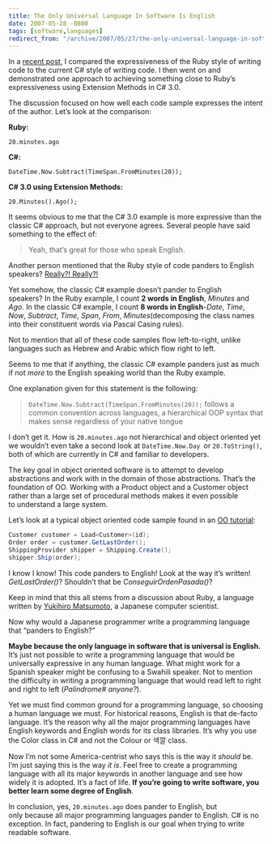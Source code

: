 ```yaml
---
title: The Only Universal Language In Software Is English
date: 2007-05-28 -0800
tags: [software,languages]
redirect_from: "/archive/2007/05/27/the-only-universal-language-in-software-is-english.aspx/"
---
```


In a [recent post](https://haacked.com/archive/2007/05/24/ruby-like-syntax-in-c-3.0.aspx "Ruby Like syntaxt in C# 3.0"),
I compared the expressiveness of the Ruby style of writing code to the
current C# style of writing code. I then went on and demonstrated one
approach to achieving something close to Ruby’s expressiveness using
Extension Methods in C# 3.0.

The discussion focused on how well each code sample expresses the intent
of the author. Let’s look at the comparison:

**Ruby:**

`20.minutes.ago`

**C#:**

`DateTime.Now.Subtract(TimeSpan.FromMinutes(20));`

**C# 3.0 using Extension Methods:**

`20.Minutes().Ago();`

It seems obvious to me that the C# 3.0 example is more expressive than
the classic C# approach, but not everyone agrees. Several people have
said something to the effect of:

> Yeah, that’s great for those who speak English.

Another person mentioned that the Ruby style of code panders to English
speakers? [Really?!
Really?!](http://www.youtube.com/p.swf?video_id=RjtVnqZCndo&eurl=http%3A//www.google.com/search%3Fq%3Dsnl%2Breally%26ie%3Dutf-8%26oe%3Dutf-8%26aq%3Dt%26rls%3Dorg.mozilla%3Aen-US%3Aofficial%26cl&iurl=http%3A//img.youtube.com/vi/RjtVnqZCndo/2.jpg&t=OEgsToPDskINT6UiHBRUM4_6iGlfBNhC "Really!?! with Seth and Amy")

Yet somehow, the classic C# example doesn’t pander to English
speakers? In the Ruby example, I count **2 words in English**, *Minutes*
and *Ago*. In the classic C# example, I count **8 words in
English**-*Date*, *Time*, *Now*, *Subtract*, *Time*, *Span*, *From*,
*Minutes*(decomposing the class names into their constituent words via
Pascal Casing rules).

Not to mention that all of these code samples flow left-to-right, unlike
languages such as Hebrew and Arabic which flow right to left.

Seems to me that if anything, the classic C# example panders just as
much if not *more* to the English speaking world than the Ruby example.

One explanation given for this statement is the following:

> `DateTime.Now.Subtract(TimeSpan.FromMinutes(20));` follows a common
> convention across languages, a hierarchical OOP syntax that makes
> sense regardless of your native tongue

I don’t get it. How is `20.minutes.ago` not hierarchical and object
oriented yet we wouldn’t even take a second look at
`DateTime.Now.Day `or `20.ToString()`, both of which are currently in
C# and familiar to developers.

The key goal in object oriented software is to attempt to develop
abstractions and work with in the domain of those abstractions. That’s
the foundation of OO. Working with a Product object and a Customer
object rather than a large set of procedural methods makes it even
possible to understand a large system.

Let’s look at a typical object oriented code sample found in an [OO
tutorial](http://www.developer.com/net/csharp/article.php/10918_1465681_1 "C# and VB Object-Oriented Programming in VS.NET"):

```csharp
Customer customer = Load<Customer>(id);
Order order = customer.GetLastOrder();
ShippingProvider shipper = Shipping.Create();
shipper.Ship(order);
```

I know I know! This code panders to English! Look at the way it’s
written! *GetLastOrder()*? Shouldn’t that be *ConseguirOrdenPasada()*?

Keep in mind that this all stems from a discussion about Ruby, a
language written by [Yukihiro
Matsumoto](http://en.wikipedia.org/wiki/Yukihiro_Matsumoto "Yukihiro Matsumoto"),
a Japanese computer scientist.

Now why would a Japanese programmer write a programming language that
“panders to English?”

**Maybe because the only language in software that is universal is
English.** It’s just not possible to write a programming language that
would be universally expressive in any human language. What might work
for a Spanish speaker might be confusing to a Swahili speaker. Not to
mention the difficulty in writing a programming language that would read
left to right and right to left (*Palindrome\# anyone?*).

Yet we must find common ground for a programming language, so choosing a
human language we must. For historical reasons, English is that de-facto
language. It’s the reason why all the major programming languages have
English keywords and English words for its class libraries. It’s why you
use the Color class in C# and not the Colour or 색깔 class.

Now I’m not some America-centrist who says this is the way it *should*
be. I’m just saying this is the way *it is*. Feel free to create a
programming language with all its major keywords in another language and
see how widely it is adopted. It’s a fact of life. **If you’re going to
write software, you better learn some degree of English**.

In conclusion, yes, `20.minutes.ago` does pander to English, but
only because all major programming languages pander to English. C# is
no exception. In fact, pandering to English is our goal when trying to
write readable software.


